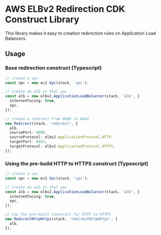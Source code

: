 # AWS ELBv2 Redirection CDK Construct Library

This library makes it easy to creation redirection rules on Application Load Balancers.

## Usage

### Base redirection construct (Typescript)

```typescript
// create a vpc
const vpc = new ec2.Vpc(stack, 'vpc');

// create an alb in that vpc
const alb = new elbv2.ApplicationLoadBalancer(stack, 'alb', {
  internetFacing: true,
  vpc,
});

// create a redirect from 8080 to 8443
new Redirect(stack, 'redirect', {
  alb,
  sourcePort: 8080,
  sourceProtocol: elbv2.ApplicationProtocol.HTTP,
  targetPort: 8443,
  targetProtocol: elbv2.ApplicationProtocol.HTTPS,
});
```

### Using the pre-build HTTP to HTTPS construct (Typescript)

```typescript
// create a vpc
const vpc = new ec2.Vpc(stack, 'vpc');

// create an alb in that vpc
const alb = new elbv2.ApplicationLoadBalancer(stack, 'alb', {
  internetFacing: true,
  vpc,
});

// use the pre-built construct for HTTP to HTTPS
new RedirectHttpHttps(stack, 'redirectHttpHttps', {
  alb,
});
```
